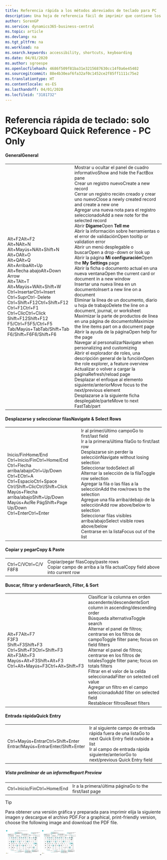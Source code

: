```yaml
---
title: Referencia rápida a los métodos abreviados de teclado para PC
description: Una hoja de referencia fácil de imprimir que contiene los métodos abreviados de teclado más populares para usuarios de PC.
author: SorenGP
ms.service: dynamics365-business-central
ms.topic: article
ms.devlang: na
ms.tgt_pltfrm: na
ms.workload: na
ms.search.keywords: accessibility, shortcuts, keyboarding
ms.date: 04/01/2020
ms.author: sgroespe
ms.openlocfilehash: 4686f509f81ba31e3215687630cc14f0a6e45402
ms.sourcegitcommit: 88e4b30eaf6fa32af0c1452ce2f85ff1111c75e2
ms.translationtype: HT
ms.contentlocale: es-ES
ms.lasthandoff: 04/01/2020
ms.locfileid: "3181732"
---
```

# <a name="keyboard-quick-reference---pc-only"></a><span data-ttu-id="8c5b2-103">Referencia rápida de teclado: solo PC</span><span class="sxs-lookup"><span data-stu-id="8c5b2-103">Keyboard Quick Reference - PC Only</span></span>

#### <a name="general"></a><span data-ttu-id="8c5b2-104">General</span><span class="sxs-lookup"><span data-stu-id="8c5b2-104">General</span></span>
|||  
|-|-|
|<span data-ttu-id="8c5b2-105">Alt+F2</span><span class="sxs-lookup"><span data-stu-id="8c5b2-105">Alt+F2</span></span><br /><span data-ttu-id="8c5b2-106">Alt+N</span><span class="sxs-lookup"><span data-stu-id="8c5b2-106">Alt+N</span></span><br /><span data-ttu-id="8c5b2-107">Alt+Mayús+N</span><span class="sxs-lookup"><span data-stu-id="8c5b2-107">Alt+Shift+N</span></span><br /><span data-ttu-id="8c5b2-108">Alt+O</span><span class="sxs-lookup"><span data-stu-id="8c5b2-108">Alt+O</span></span><br /><span data-ttu-id="8c5b2-109">Alt+Q</span><span class="sxs-lookup"><span data-stu-id="8c5b2-109">Alt+Q</span></span><br /><span data-ttu-id="8c5b2-110">Alt+Arriba</span><span class="sxs-lookup"><span data-stu-id="8c5b2-110">Alt+Up</span></span><br /><span data-ttu-id="8c5b2-111">Alt+flecha abajo</span><span class="sxs-lookup"><span data-stu-id="8c5b2-111">Alt+Down Arrow</span></span><br /><span data-ttu-id="8c5b2-112">Alt+T</span><span class="sxs-lookup"><span data-stu-id="8c5b2-112">Alt+T</span></span><br /><span data-ttu-id="8c5b2-113">Alt+Mayús+W</span><span class="sxs-lookup"><span data-stu-id="8c5b2-113">Alt+Shift+W</span></span><br /><span data-ttu-id="8c5b2-114">Ctrl+Insertar</span><span class="sxs-lookup"><span data-stu-id="8c5b2-114">Ctrl+Insert</span></span><br /><span data-ttu-id="8c5b2-115">Ctrl+Supr</span><span class="sxs-lookup"><span data-stu-id="8c5b2-115">Ctrl-Delete</span></span><br /><span data-ttu-id="8c5b2-116">Ctrl+Shift+F12</span><span class="sxs-lookup"><span data-stu-id="8c5b2-116">Ctrl+Shift+F12</span></span><br /><span data-ttu-id="8c5b2-117">Ctrl+F1</span><span class="sxs-lookup"><span data-stu-id="8c5b2-117">Ctrl+F1</span></span><br /><span data-ttu-id="8c5b2-118">Ctrl+Clic</span><span class="sxs-lookup"><span data-stu-id="8c5b2-118">Ctrl+Click</span></span><br /><span data-ttu-id="8c5b2-119">Shift+F12</span><span class="sxs-lookup"><span data-stu-id="8c5b2-119">Shift+F12</span></span><br /><span data-ttu-id="8c5b2-120">F5/Ctrl+F5</span><span class="sxs-lookup"><span data-stu-id="8c5b2-120">F5/Ctrl+F5</span></span><br /><span data-ttu-id="8c5b2-121">Tab/Mayús+Tab</span><span class="sxs-lookup"><span data-stu-id="8c5b2-121">Tab/Shift+Tab</span></span><br /><span data-ttu-id="8c5b2-122">F6/Shift+F6</span><span class="sxs-lookup"><span data-stu-id="8c5b2-122">F6/Shift+F6</span></span><br />|<span data-ttu-id="8c5b2-123">Mostrar u ocultar el panel de cuadro informativo</span><span class="sxs-lookup"><span data-stu-id="8c5b2-123">Show and hide the FactBox pane</span></span><br /><span data-ttu-id="8c5b2-124">Crear un registro nuevo</span><span class="sxs-lookup"><span data-stu-id="8c5b2-124">Create a new record</span></span><br /><span data-ttu-id="8c5b2-125">Cerrar un registro recién creado y crear uno nuevo</span><span class="sxs-lookup"><span data-stu-id="8c5b2-125">Close a newly created record and create a new one</span></span><br /><span data-ttu-id="8c5b2-126">Agregar una nueva nota para el registro seleccionado</span><span class="sxs-lookup"><span data-stu-id="8c5b2-126">Add a new note for the selected record</span></span><br /><span data-ttu-id="8c5b2-127">Abrir **Dígame**</span><span class="sxs-lookup"><span data-stu-id="8c5b2-127">Open **Tell me**</span></span><br /><span data-ttu-id="8c5b2-128">Abrir la información sobre herramientas o el error de validación</span><span class="sxs-lookup"><span data-stu-id="8c5b2-128">Open tooltip or validation error</span></span><br /><span data-ttu-id="8c5b2-129">Abrir un menú desplegable o buscar</span><span class="sxs-lookup"><span data-stu-id="8c5b2-129">Open a drop-down or look up</span></span><br /><span data-ttu-id="8c5b2-130">Abrir la página **Mi configuración**</span><span class="sxs-lookup"><span data-stu-id="8c5b2-130">Open the **My Settings** page</span></span><br /><span data-ttu-id="8c5b2-131">Abrir la ficha o documento actual en una nueva ventana</span><span class="sxs-lookup"><span data-stu-id="8c5b2-131">Open the current card or document in a new window</span></span><br /><span data-ttu-id="8c5b2-132">Insertar una nueva línea en un documento</span><span class="sxs-lookup"><span data-stu-id="8c5b2-132">Insert a new line on a document</span></span><br /><span data-ttu-id="8c5b2-133">Eliminar la línea de un documento, diario u hoja de trabajo</span><span class="sxs-lookup"><span data-stu-id="8c5b2-133">Delete the line on a document, journal, or worksheet</span></span><br /><span data-ttu-id="8c5b2-134">Maximizar la parte de productos de línea en una página de documento</span><span class="sxs-lookup"><span data-stu-id="8c5b2-134">Maximize the line items part on a document page</span></span><br /><span data-ttu-id="8c5b2-135">Abrir la ayuda de la página</span><span class="sxs-lookup"><span data-stu-id="8c5b2-135">Open help for the page</span></span><br /><span data-ttu-id="8c5b2-136">Navegar al personalizar</span><span class="sxs-lookup"><span data-stu-id="8c5b2-136">Navigate when personalizing and customizing</span></span><br /><span data-ttu-id="8c5b2-137">Abrir el explorador de roles, una descripción general de la función</span><span class="sxs-lookup"><span data-stu-id="8c5b2-137">Open the role explorer, a feature overview</span></span><br /><span data-ttu-id="8c5b2-138">Actualizar o volver a cargar la página</span><span class="sxs-lookup"><span data-stu-id="8c5b2-138">Refresh/reload page</span></span><br /><span data-ttu-id="8c5b2-139">Desplazar el enfoque al elemento siguiente/anterior</span><span class="sxs-lookup"><span data-stu-id="8c5b2-139">Move focus to the next/previous element</span></span><br /><span data-ttu-id="8c5b2-140">Desplazarse a la siguiente ficha desplegable/parte</span><span class="sxs-lookup"><span data-stu-id="8c5b2-140">Move to next FastTab/part</span></span>|

#### <a name="navigate--select-rows"></a><span data-ttu-id="8c5b2-141">Desplazarse y seleccionar filas</span><span class="sxs-lookup"><span data-stu-id="8c5b2-141">Navigate & Select Rows</span></span>
|||
|-|-|
|<span data-ttu-id="8c5b2-142">Inicio/Fin</span><span class="sxs-lookup"><span data-stu-id="8c5b2-142">Home/End</span></span><br /><span data-ttu-id="8c5b2-143">Ctrl+Inicio/Fin</span><span class="sxs-lookup"><span data-stu-id="8c5b2-143">Ctrl+Home/End</span></span> <br /><span data-ttu-id="8c5b2-144">Ctrl+Flecha arriba/abajo</span><span class="sxs-lookup"><span data-stu-id="8c5b2-144">Ctrl+Up/Down</span></span><br /><span data-ttu-id="8c5b2-145">Ctrl+E</span><span class="sxs-lookup"><span data-stu-id="8c5b2-145">Ctrl+A</span></span> <br /><span data-ttu-id="8c5b2-146">Ctrl+Espacio</span><span class="sxs-lookup"><span data-stu-id="8c5b2-146">Ctrl+Space</span></span><br /><span data-ttu-id="8c5b2-147">Ctrl/Shift+Clic</span><span class="sxs-lookup"><span data-stu-id="8c5b2-147">Ctrl/Shift+Click</span></span><br /><span data-ttu-id="8c5b2-148">Mayús+Flecha arriba/abajo</span><span class="sxs-lookup"><span data-stu-id="8c5b2-148">Shift+Up/Down</span></span><br /><span data-ttu-id="8c5b2-149">Mayús+Av/Re Pág</span><span class="sxs-lookup"><span data-stu-id="8c5b2-149">Shift+Page Up/Down</span></span><br /><span data-ttu-id="8c5b2-150">Ctrl+Enter</span><span class="sxs-lookup"><span data-stu-id="8c5b2-150">Ctrl+Enter</span></span>|<span data-ttu-id="8c5b2-151">Ir al primer/último campo</span><span class="sxs-lookup"><span data-stu-id="8c5b2-151">Go to first/last field</span></span><br /><span data-ttu-id="8c5b2-152">Ir a la primera/última fila</span><span class="sxs-lookup"><span data-stu-id="8c5b2-152">Go to first/last row</span></span><br /><span data-ttu-id="8c5b2-153">Desplazarse sin perder la selección</span><span class="sxs-lookup"><span data-stu-id="8c5b2-153">Navigate without losing selection</span></span><br /><span data-ttu-id="8c5b2-154">Seleccionar todo</span><span class="sxs-lookup"><span data-stu-id="8c5b2-154">Select all</span></span><br /><span data-ttu-id="8c5b2-155">Alternar la selección de la fila</span><span class="sxs-lookup"><span data-stu-id="8c5b2-155">Toggle row selection</span></span><br /> <span data-ttu-id="8c5b2-156">Agregar la fila o las filas a la selección</span><span class="sxs-lookup"><span data-stu-id="8c5b2-156">Add the row/rows to the selection</span></span><br /><span data-ttu-id="8c5b2-157">Agregue una fila arriba/debajo de la selección</span><span class="sxs-lookup"><span data-stu-id="8c5b2-157">Add row above/below to selection</span></span><br /><span data-ttu-id="8c5b2-158">Seleccionar filas visibles arriba/abajo</span><span class="sxs-lookup"><span data-stu-id="8c5b2-158">Select visible rows above/below</span></span> <br /><span data-ttu-id="8c5b2-159">Centrarse en la lista</span><span class="sxs-lookup"><span data-stu-id="8c5b2-159">Focus out of the list</span></span>|

#### <a name="copy--paste"></a><span data-ttu-id="8c5b2-160">Copiar y pegar</span><span class="sxs-lookup"><span data-stu-id="8c5b2-160">Copy & Paste</span></span>
|||
|-|-|
|<span data-ttu-id="8c5b2-161">Ctrl+C/V</span><span class="sxs-lookup"><span data-stu-id="8c5b2-161">Ctrl+C/V</span></span><br /><span data-ttu-id="8c5b2-162">F8</span><span class="sxs-lookup"><span data-stu-id="8c5b2-162">F8</span></span>|<span data-ttu-id="8c5b2-163">Copiar/pegar filas</span><span class="sxs-lookup"><span data-stu-id="8c5b2-163">Copy/paste rows</span></span><br /><span data-ttu-id="8c5b2-164">Copiar campo de arriba a la fila actual</span><span class="sxs-lookup"><span data-stu-id="8c5b2-164">Copy field above into current row</span></span>|

#### <a name="search-filter--sort"></a><span data-ttu-id="8c5b2-165">Buscar, filtrar y ordenar</span><span class="sxs-lookup"><span data-stu-id="8c5b2-165">Search, Filter, & Sort</span></span>
|||
|-|-|
|<span data-ttu-id="8c5b2-166">Alt+F7</span><span class="sxs-lookup"><span data-stu-id="8c5b2-166">Alt+F7</span></span><br /><span data-ttu-id="8c5b2-167">F3</span><span class="sxs-lookup"><span data-stu-id="8c5b2-167">F3</span></span><br /><span data-ttu-id="8c5b2-168">Shift+F3</span><span class="sxs-lookup"><span data-stu-id="8c5b2-168">Shift+F3</span></span><br /><span data-ttu-id="8c5b2-169">Ctrl+Shift+F3</span><span class="sxs-lookup"><span data-stu-id="8c5b2-169">Ctrl+Shift+F3</span></span><br /><span data-ttu-id="8c5b2-170">Alt+F3</span><span class="sxs-lookup"><span data-stu-id="8c5b2-170">Alt+F3</span></span><br /><span data-ttu-id="8c5b2-171">Mayús+Alt+F3</span><span class="sxs-lookup"><span data-stu-id="8c5b2-171">Shift+Alt+F3</span></span><br /><span data-ttu-id="8c5b2-172">Ctrl+Alt+Mayús+F3</span><span class="sxs-lookup"><span data-stu-id="8c5b2-172">Ctrl+Alt+Shift+F3</span></span>|<span data-ttu-id="8c5b2-173">Clasificar la columna en orden ascendente/descendente</span><span class="sxs-lookup"><span data-stu-id="8c5b2-173">Sort column in ascending/descending order</span></span><br /><span data-ttu-id="8c5b2-174">Búsqueda alternativa</span><span class="sxs-lookup"><span data-stu-id="8c5b2-174">Toggle search</span></span><br /><span data-ttu-id="8c5b2-175">Alternar el panel de filtros; centrarse en los filtros de campo</span><span class="sxs-lookup"><span data-stu-id="8c5b2-175">Toggle filter pane; focus on field filters</span></span><br /><span data-ttu-id="8c5b2-176">Alternar el panel de filtros; centrarse en los filtros de totales</span><span class="sxs-lookup"><span data-stu-id="8c5b2-176">Toggle filter pane; focus on totals filters</span></span><br /><span data-ttu-id="8c5b2-177">Filtrar en el valor de la celda seleccionada</span><span class="sxs-lookup"><span data-stu-id="8c5b2-177">Filter on selected cell value</span></span><br /><span data-ttu-id="8c5b2-178">Agregar un filtro en el campo seleccionado</span><span class="sxs-lookup"><span data-stu-id="8c5b2-178">Add filter on selected field</span></span><br /><span data-ttu-id="8c5b2-179">Restablecer filtros</span><span class="sxs-lookup"><span data-stu-id="8c5b2-179">Reset filters</span></span>|

#### <a name="quick-entry"></a><span data-ttu-id="8c5b2-180">Entrada rápida</span><span class="sxs-lookup"><span data-stu-id="8c5b2-180">Quick Entry</span></span>
|||
|-|-|
|<span data-ttu-id="8c5b2-181">Ctrl+Mayús+Entrar</span><span class="sxs-lookup"><span data-stu-id="8c5b2-181">Ctrl+Shift+Enter</span></span><br /><span data-ttu-id="8c5b2-182">Entrar/Mayús+Entrar</span><span class="sxs-lookup"><span data-stu-id="8c5b2-182">Enter/Shift+Enter</span></span>|<span data-ttu-id="8c5b2-183">Ir al siguiente campo de entrada rápida fuera de una lista</span><span class="sxs-lookup"><span data-stu-id="8c5b2-183">Go to next Quick Entry field outside a list</span></span><br /><span data-ttu-id="8c5b2-184">Ir al campo de entrada rápida siguiente/anterior</span><span class="sxs-lookup"><span data-stu-id="8c5b2-184">Go to next/previous Quick Entry field</span></span>|


##### <a name="report-preview"></a><span data-ttu-id="8c5b2-185">Vista preliminar de un informe</span><span class="sxs-lookup"><span data-stu-id="8c5b2-185">Report Preview</span></span>
|||
|-|-|
|<span data-ttu-id="8c5b2-186">Ctrl+Inicio/Fin</span><span class="sxs-lookup"><span data-stu-id="8c5b2-186">Ctrl+Home/End</span></span>|<span data-ttu-id="8c5b2-187">Ir a la primera/última página</span><span class="sxs-lookup"><span data-stu-id="8c5b2-187">Go to the first/last page</span></span>|

> [!TIP]
> <span data-ttu-id="8c5b2-188">Para obtener una versión gráfica y preparada para imprimir elija la siguiente imagen y descargue el archivo PDF.</span><span class="sxs-lookup"><span data-stu-id="8c5b2-188">For a graphical, print-friendly version, choose the following image and download the PDF file.</span></span>
>
> <span data-ttu-id="8c5b2-189">[ ![](media/keyboard_shortcut_inline.png) ](media/keyboard_shortcuts.pdf)</span><span class="sxs-lookup"><span data-stu-id="8c5b2-189">[ ![](media/keyboard_shortcut_inline.png) ](media/keyboard_shortcuts.pdf)</span></span>
